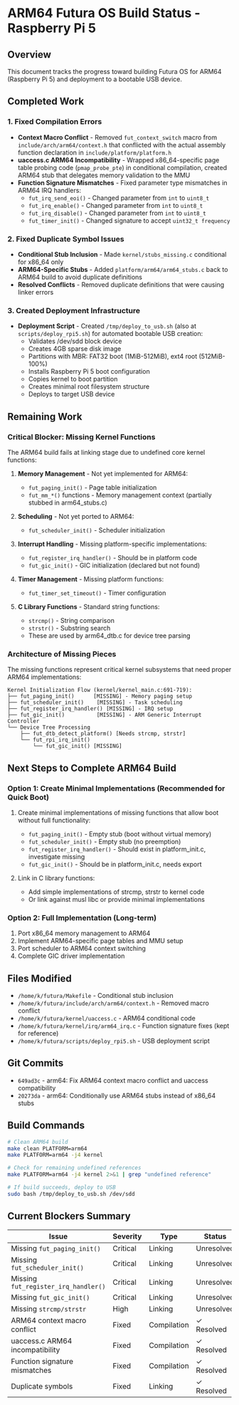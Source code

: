 # ARM64 Futura OS Build Status - Raspberry Pi 5

## Overview
This document tracks the progress toward building Futura OS for ARM64 (Raspberry Pi 5) and deployment to a bootable USB device.

## Completed Work

### 1. Fixed Compilation Errors
- **Context Macro Conflict** - Removed `fut_context_switch` macro from `include/arch/arm64/context.h` that conflicted with the actual assembly function declaration in `include/platform/platform.h`
- **uaccess.c ARM64 Incompatibility** - Wrapped x86_64-specific page table probing code (`pmap_probe_pte`) in conditional compilation, created ARM64 stub that delegates memory validation to the MMU
- **Function Signature Mismatches** - Fixed parameter type mismatches in ARM64 IRQ handlers:
  - `fut_irq_send_eoi()` - Changed parameter from `int` to `uint8_t`
  - `fut_irq_enable()` - Changed parameter from `int` to `uint8_t`
  - `fut_irq_disable()` - Changed parameter from `int` to `uint8_t`
  - `fut_timer_init()` - Changed signature to accept `uint32_t frequency`

### 2. Fixed Duplicate Symbol Issues
- **Conditional Stub Inclusion** - Made `kernel/stubs_missing.c` conditional for x86_64 only
- **ARM64-Specific Stubs** - Added `platform/arm64/arm64_stubs.c` back to ARM64 build to avoid duplicate definitions
- **Resolved Conflicts** - Removed duplicate definitions that were causing linker errors

### 3. Created Deployment Infrastructure
- **Deployment Script** - Created `/tmp/deploy_to_usb.sh` (also at `scripts/deploy_rpi5.sh`) for automated bootable USB creation:
  - Validates /dev/sdd block device
  - Creates 4GB sparse disk image
  - Partitions with MBR: FAT32 boot (1MiB-512MiB), ext4 root (512MiB-100%)
  - Installs Raspberry Pi 5 boot configuration
  - Copies kernel to boot partition
  - Creates minimal root filesystem structure
  - Deploys to target USB device

## Remaining Work

### Critical Blocker: Missing Kernel Functions
The ARM64 build fails at linking stage due to undefined core kernel functions:

1. **Memory Management** - Not yet implemented for ARM64:
   - `fut_paging_init()` - Page table initialization
   - `fut_mm_*()` functions - Memory management context (partially stubbed in arm64_stubs.c)

2. **Scheduling** - Not yet ported to ARM64:
   - `fut_scheduler_init()` - Scheduler initialization

3. **Interrupt Handling** - Missing platform-specific implementations:
   - `fut_register_irq_handler()` - Should be in platform code
   - `fut_gic_init()` - GIC initialization (declared but not found)

4. **Timer Management** - Missing platform functions:
   - `fut_timer_set_timeout()` - Timer configuration

5. **C Library Functions** - Standard string functions:
   - `strcmp()` - String comparison
   - `strstr()` - Substring search
   - These are used by arm64_dtb.c for device tree parsing

### Architecture of Missing Pieces

The missing functions represent critical kernel subsystems that need proper ARM64 implementations:

```
Kernel Initialization Flow (kernel/kernel_main.c:691-719):
├── fut_paging_init()      [MISSING] - Memory paging setup
├── fut_scheduler_init()    [MISSING] - Task scheduling
├── fut_register_irq_handler() [MISSING] - IRQ setup
├── fut_gic_init()          [MISSING] - ARM Generic Interrupt Controller
└── Device Tree Processing
    ├── fut_dtb_detect_platform() [Needs strcmp, strstr]
    └── fut_rpi_irq_init()
        └── fut_gic_init() [MISSING]
```

## Next Steps to Complete ARM64 Build

### Option 1: Create Minimal Implementations (Recommended for Quick Boot)
1. Create minimal implementations of missing functions that allow boot without full functionality:
   - `fut_paging_init()` - Empty stub (boot without virtual memory)
   - `fut_scheduler_init()` - Empty stub (no preemption)
   - `fut_register_irq_handler()` - Should exist in platform_init.c, investigate missing
   - `fut_gic_init()` - Should be in platform_init.c, needs export

2. Link in C library functions:
   - Add simple implementations of strcmp, strstr to kernel code
   - Or link against musl libc or provide minimal implementations

### Option 2: Full Implementation (Long-term)
1. Port x86_64 memory management to ARM64
2. Implement ARM64-specific page tables and MMU setup
3. Port scheduler to ARM64 context switching
4. Complete GIC driver implementation

## Files Modified
- `/home/k/futura/Makefile` - Conditional stub inclusion
- `/home/k/futura/include/arch/arm64/context.h` - Removed macro conflict
- `/home/k/futura/kernel/uaccess.c` - ARM64 conditional code
- `/home/k/futura/kernel/irq/arm64_irq.c` - Function signature fixes (kept for reference)
- `/home/k/futura/scripts/deploy_rpi5.sh` - USB deployment script

## Git Commits
- `649ad3c` - arm64: Fix ARM64 context macro conflict and uaccess compatibility
- `20273da` - arm64: Conditionally use ARM64 stubs instead of x86_64 stubs

## Build Commands

```bash
# Clean ARM64 build
make clean PLATFORM=arm64
make PLATFORM=arm64 -j4 kernel

# Check for remaining undefined references
make PLATFORM=arm64 -j4 kernel 2>&1 | grep "undefined reference"

# If build succeeds, deploy to USB
sudo bash /tmp/deploy_to_usb.sh /dev/sdd
```

## Current Blockers Summary

| Issue | Severity | Type | Status |
|-------|----------|------|--------|
| Missing `fut_paging_init()` | Critical | Linking | Unresolved |
| Missing `fut_scheduler_init()` | Critical | Linking | Unresolved |
| Missing `fut_register_irq_handler()` | Critical | Linking | Unresolved |
| Missing `fut_gic_init()` | Critical | Linking | Unresolved |
| Missing `strcmp/strstr` | High | Linking | Unresolved |
| ARM64 context macro conflict | Fixed | Compilation | ✓ Resolved |
| uaccess.c ARM64 incompatibility | Fixed | Compilation | ✓ Resolved |
| Function signature mismatches | Fixed | Compilation | ✓ Resolved |
| Duplicate symbols | Fixed | Linking | ✓ Resolved |

